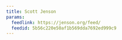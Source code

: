 ```yaml
---
title: Scott Jenson
params:
  feedlink: https://jenson.org/feed/
  feedid: 5b56c220e50af1b569dda7692ed999c9
---
```


